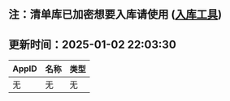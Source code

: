 ## 注：清单库已加密想要入库请使用 ([入库工具](https://github.com/BlankTMing/ManifestAutoUpdate/releases))

## 更新时间：2025-01-02 22:03:30
| AppID | 名称 | 类型  |
| :-------------------- | :----------------------------- | :----------- |
| 无 | 无 | 无 |
